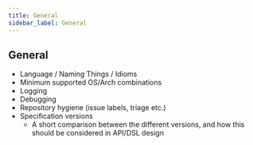 ```yaml
---
title: General
sidebar_label: General
---
```


## General

- Language / Naming Things / Idioms
- Minimum supported OS/Arch combinations
- Logging
- Debugging
- Repository hygiene (issue labels, triage etc.)
- Specification versions
  - A short comparison between the different versions, and how this should be considered in API/DSL design